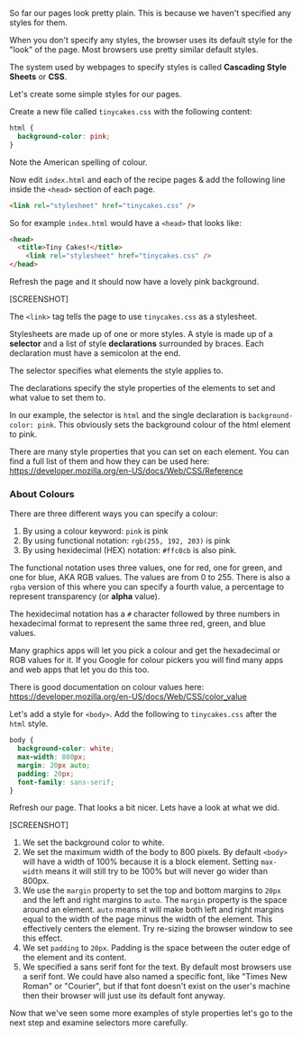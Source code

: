 So far our pages look pretty plain.
This is because we haven't specified any styles for them.

When you don't specify any styles, the browser uses its default style for the "look" of the page.
Most browsers use pretty similar default styles.

The system used by webpages to specify styles is called **Cascading Style Sheets** or **CSS**.

Let's create some simple styles for our pages.  

Create a new file called `tinycakes.css` with the following content:

```CSS
html {
  background-color: pink;
}
```

Note the American spelling of colour.  

Now edit `index.html` and each of the recipe pages & add the following line inside the `<head>` section of each page.

```html
<link rel="stylesheet" href="tinycakes.css" />
```

So for example `index.html` would have a `<head>` that looks like:

```html
<head>
  <title>Tiny Cakes!</title>
    <link rel="stylesheet" href="tinycakes.css" />
</head>
```

Refresh the page and it should now have a lovely pink background.

[SCREENSHOT]

The `<link>` tag tells the page to use `tinycakes.css` as a stylesheet.

Stylesheets are made up of one or more styles.
A style is made up of a **selector** and a list of style **declarations** surrounded by braces.
Each declaration must have a semicolon at the end.

The selector specifies what elements the style applies to.  

The declarations specify the style properties of the elements to set and what value to set them to.

In our example, the selector is `html` and the single declaration is `background-color: pink`.
This obviously sets the background colour of the html element to pink.

There are many style properties that you can set on each element.
You can find a full list of them and how they can be used here:
https://developer.mozilla.org/en-US/docs/Web/CSS/Reference

<!-- <div class="aside"> -->
### About Colours

There are three different ways you can specify a colour:

1. By using a colour keyword: `pink` is pink
2. By using functional notation: `rgb(255, 192, 203)` is pink
3. By using hexidecimal (HEX) notation: `#ffc0cb` is also pink.

The functional notation uses three values, one for red, one for green, and one for blue, AKA RGB values.
The values are from 0 to 255.
There is also a `rgba` version of this where you can specify a fourth value, a percentage to represent transparency (or **alpha** value).  

The hexidecimal notation has a `#` character followed by three numbers in hexadecimal format to represent the same three red, green, and blue values.

Many graphics apps will let you pick a colour and get the hexadecimal or RGB values for it.
If you Google for colour pickers you will find many apps and web apps that let you do this too.

There is good documentation on colour values here:
https://developer.mozilla.org/en-US/docs/Web/CSS/color_value
<!-- </div> -->


Let's add a style for `<body>`.
Add the following to `tinycakes.css` after the `html` style.

```CSS
body {
  background-color: white;
  max-width: 800px;
  margin: 20px auto;
  padding: 20px;
  font-family: sans-serif;
}
```

Refresh our page.  That looks a bit nicer.  Lets have a look at what we did.

[SCREENSHOT]

1. We set the background color to white.  
2. We set the maximum width of the body to 800 pixels.  By default `<body>` will have a width of 100% because it is a block element.  Setting `max-width` means it will still try to be 100% but will never go wider than 800px.
3. We use the `margin` property to set the top and bottom margins to `20px` and the left and right margins to `auto`.  The `margin` property is the space around an element. `auto` means it will make both left and right margins equal to the width of the page minus the width of the element.  This effectively centers the element.  Try re-sizing the browser window to see this effect.
4. We set `padding` to `20px`.  Padding is the space between the outer edge of the element and its content.  
5. We specified a sans serif font for the text. By default most browsers use a serif font.  We could have also named a specific font, like "Times New Roman" or "Courier", but if that font doesn't exist on the user's machine then their browser will just use its default font anyway.

Now that we've seen some more examples of style properties let's go to the next step and examine selectors more carefully.
